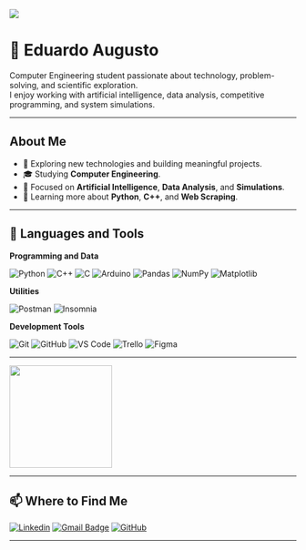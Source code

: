![](https://komarev.com/ghpvc/?username=edu92337&color=006bed)

# 🧠 Eduardo Augusto

Computer Engineering student passionate about technology, problem-solving, and scientific exploration.  
I enjoy working with artificial intelligence, data analysis, competitive programming, and system simulations.

---

## About Me

- 🤔 Exploring new technologies and building meaningful projects.  
- 🎓 Studying **Computer Engineering**.  
- 💼 Focused on **Artificial Intelligence**, **Data Analysis**, and **Simulations**.  
- 🌱 Learning more about **Python**, **C++**, and **Web Scraping**.

---

## 🧰 Languages and Tools

**Programming and Data**

![Python](https://img.shields.io/badge/-Python-333333?style=flat&logo=python)
![C++](https://img.shields.io/badge/-C++-333333?style=flat&logo=c%2B%2B&logoColor=00599C)
![C](https://img.shields.io/badge/-C-333333?style=flat&logo=c)
![Arduino](https://img.shields.io/badge/-Arduino-333333?style=flat&logo=arduino)
![Pandas](https://img.shields.io/badge/-Pandas-333333?style=flat&logo=pandas)
![NumPy](https://img.shields.io/badge/-NumPy-333333?style=flat&logo=numpy)
![Matplotlib](https://img.shields.io/badge/-Matplotlib-333333?style=flat)

**Utilities**

![Postman](https://img.shields.io/badge/-Postman-333333?style=flat&logo=postman)
![Insomnia](https://img.shields.io/badge/-Insomnia-333333?style=flat&logo=insomnia)

**Development Tools**

![Git](https://img.shields.io/badge/-Git-333333?style=flat&logo=git)
![GitHub](https://img.shields.io/badge/-GitHub-333333?style=flat&logo=github)
![VS Code](https://img.shields.io/badge/-VS%20Code-333333?style=flat&logo=visual-studio-code&logoColor=007ACC)
![Trello](https://img.shields.io/badge/-Trello-333333?style=flat&logo=trello)
![Figma](https://img.shields.io/badge/-Figma-333333?style=flat&logo=figma)

---

<a href="https://github.com/edu92337" title="Eduardo's GitHub Profile">
  <img height="180em" src="https://github-readme-stats.vercel.app/api?username=edu92337&theme=dracula&show_icons=true" />
</a>

---

## 📫 Where to Find Me

[![Linkedin](https://img.shields.io/badge/-Eduardo%20Augusto%20Lira%20de%20Souza-blue?style=flat-square&logo=Linkedin&logoColor=white&link=https://www.linkedin.com/in/eduardo-augusto-almeida-lira-de-souza-73a53a332/)](https://www.linkedin.com/in/eduardo-augusto-almeida-lira-de-souza-73a53a332/)
[![Gmail Badge](https://img.shields.io/badge/-eduz92337@gmail.com-006bed?style=flat-square&logo=Gmail&logoColor=white&link=mailto:eduz92337@gmail.com)](mailto:eduz92337@gmail.com)
[![GitHub](https://img.shields.io/github/followers/edu92337?label=follow&style=social)](https://github.com/edu92337)

---
